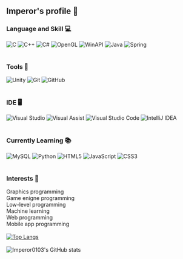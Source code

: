 <div align="left">

## Imperor's profile 💾  
### Language and Skill 💻  
![C](https://img.shields.io/badge/C-A8B9CC?style=for-the-badge&logo=c&logoColor=white)
![C++](https://img.shields.io/badge/C++-00599C?style=for-the-badge&logo=c%2B%2B&logoColor=white)
![C#](https://img.shields.io/badge/C%23-239120?style=for-the-badge&logo=csharp&logoColor=white)
![OpenGL](https://img.shields.io/badge/OpenGL-5586A4?style=for-the-badge&logo=opengl&logoColor=white)
![WinAPI](https://img.shields.io/badge/WinAPI-4F8A8B?style=for-the-badge&logo=windows&logoColor=white)
![Java](https://img.shields.io/badge/Java-ED8B00?style=for-the-badge&logo=openjdk&logoColor=white)
![Spring](https://img.shields.io/badge/Spring-6DB33F?style=for-the-badge&logo=spring&logoColor=white)
<br/>
<br/>
### Tools 🔨  
![Unity](https://img.shields.io/badge/Unity-000000?style=for-the-badge&logo=unity&logoColor=white)
![Git](https://img.shields.io/badge/Git-F05032?style=for-the-badge&logo=git&logoColor=white)
![GitHub](https://img.shields.io/badge/GitHub-181717?style=for-the-badge&logo=github&logoColor=white)
<br/>
<br/>
### IDE 🖥️ 
![Visual Studio](https://img.shields.io/badge/Visual%20Studio-5C2D91?style=for-the-badge&logo=visualstudio&logoColor=white)
![Visual Assist](https://img.shields.io/badge/Visual%20Assist-FF6347?style=for-the-badge&logoColor=white)
![Visual Studio Code](https://img.shields.io/badge/Visual%20Studio%20Code-007ACC?style=for-the-badge&logo=visualstudiocode&logoColor=white)
![IntelliJ IDEA](https://img.shields.io/badge/IntelliJ%20IDEA-000080?style=for-the-badge&logo=intellijidea&logoColor=white)
<br/>
<br/>
### Currently Learning 📚  
![MySQL](https://img.shields.io/badge/MySQL-4479A1?style=for-the-badge&logo=mysql&logoColor=white)
![Python](https://img.shields.io/badge/Python-3776AB?style=for-the-badge&logo=python&logoColor=white)
![HTML5](https://img.shields.io/badge/HTML5-E34F26?style=for-the-badge&logo=html5&logoColor=white)
![JavaScript](https://img.shields.io/badge/JavaScript-F7DF1E?style=for-the-badge&logo=javascript&logoColor=black)
![CSS3](https://img.shields.io/badge/CSS3-1572B6?style=for-the-badge&logo=css3&logoColor=white)
<br/>
<br/>
### Interests 🎯
Graphics programming<br/>
Game enigne programming<br/>
Low-level programming<br/>
Machine learning<br/>
Web programming<br/>
Mobile app programming
<br/>
<br/>
[![Top Langs](https://github-readme-stats.vercel.app/api/top-langs/?username=Imperor0103&layout=compact)](https://github.com/anuraghazra/github-readme-stats)
<br/>
<br/>
![Imperor0103's GitHub stats](https://github-readme-stats.vercel.app/api?username=Imperor0103&theme=chartreuse-dark&count_private=true&show_icons=true)
</div>
